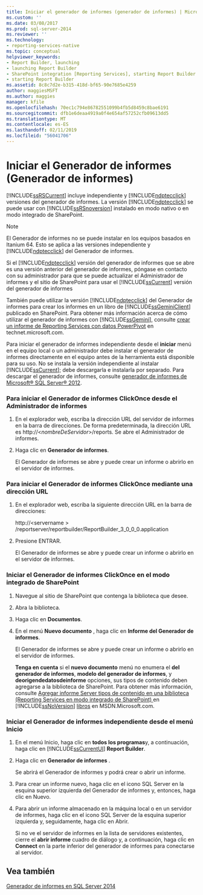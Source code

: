 ```yaml
---
title: Iniciar el generador de informes (generador de informes) | Microsoft Docs
ms.custom: ''
ms.date: 03/08/2017
ms.prod: sql-server-2014
ms.reviewer: ''
ms.technology:
- reporting-services-native
ms.topic: conceptual
helpviewer_keywords:
- Report Builder, launching
- launching Report Builder
- SharePoint integration [Reporting Services], starting Report Builder
- starting Report Builder
ms.assetid: 8c8c7d2e-b315-418d-bf65-90e7685e4259
author: maggiesMSFT
ms.author: maggies
manager: kfile
ms.openlocfilehash: 70ec1c794e86782551099b4fb5d8459c8bae6191
ms.sourcegitcommit: dfb1e6deaa4919a0f4e654af57252cfb09613dd5
ms.translationtype: MT
ms.contentlocale: es-ES
ms.lasthandoff: 02/11/2019
ms.locfileid: "56041706"
---
```

# <a name="start-report-builder-report-builder"></a>Iniciar el Generador de informes (Generador de informes)
  [!INCLUDE[ssRSCurrent](../../includes/ssrscurrent-md.md)] incluye independiente y [!INCLUDE[ndptecclick](../../includes/ndptecclick-md.md)] versiones del generador de informes. La versión [!INCLUDE[ndptecclick](../../includes/ndptecclick-md.md)] se puede usar con [!INCLUDE[ssRSnoversion](../../includes/ssrsnoversion-md.md)] instalado en modo nativo o en modo integrado de SharePoint.  
  
> [!NOTE]  
>  El Generador de informes no se puede instalar en los equipos basados en Itanium 64. Esto se aplica a las versiones independiente y [!INCLUDE[ndptecclick](../../includes/ndptecclick-md.md)] del Generador de informes.  
  
 Si el [!INCLUDE[ndptecclick](../../includes/ndptecclick-md.md)] versión del generador de informes que se abre es una versión anterior del generador de informes, póngase en contacto con su administrador para que se puede actualizar el Administrador de informes y el sitio de SharePoint para usar el [!INCLUDE[ssCurrent](../../includes/sscurrent-md.md)] versión del generador de informes  
  
 También puede utilizar la versión [!INCLUDE[ndptecclick](../../includes/ndptecclick-md.md)] del Generador de informes para crear los informes en un libro de [!INCLUDE[ssGeminiClient](../../includes/ssgeminiclient-md.md)] publicado en SharePoint. Para obtener más información acerca de cómo utilizar el generador de informes con [!INCLUDE[ssGemini](../../includes/ssgemini-md.md)], consulte [crear un informe de Reporting Services con datos PowerPivot](https://go.microsoft.com/fwlink/?LinkId=185238) en technet.microsoft.com.  
  
 Para iniciar el generador de informes independiente desde el **iniciar** menú en el equipo local o un administrador debe instalar el generador de informes directamente en el equipo antes de la herramienta está disponible para su uso. No se instala la versión independiente al instalar [!INCLUDE[ssCurrent](../../includes/sscurrent-md.md)]; debe descargarla e instalarla por separado. Para descargar el generador de informes, consulte [generador de informes de Microsoft® SQL Server® 2012](https://go.microsoft.com/fwlink/?LinkId=401502).  
  
### <a name="to-start-report-builder-clickonce-from-report-manager"></a>Para iniciar el Generador de informes ClickOnce desde el Administrador de informes  
  
1.  En el explorador web, escriba la dirección URL del servidor de informes en la barra de direcciones. De forma predeterminada, la dirección URL es http://\<*nombreDeServidor*>/reports. Se abre el Administrador de informes.  
  
2.  Haga clic en **Generador de informes**.  
  
     El Generador de informes se abre y puede crear un informe o abrirlo en el servidor de informes.  
  
### <a name="to-start-report-builder-clickonce-using-a-url"></a>Para iniciar el Generador de informes ClickOnce mediante una dirección URL  
  
1.  En el explorador web, escriba la siguiente dirección URL en la barra de direcciones:  
  
     http://\<servername > /reportserver/reportbuilder/ReportBuilder_3_0_0_0.application  
  
2.  Presione ENTRAR.  
  
     El Generador de informes se abre y puede crear un informe o abrirlo en el servidor de informes.  
  
### <a name="to-start-report-builder-clickonce-in-sharepoint-integrated-mode"></a>Iniciar el Generador de informes ClickOnce en el modo integrado de SharePoint  
  
1.  Navegue al sitio de SharePoint que contenga la biblioteca que desee.  
  
2.  Abra la biblioteca.  
  
3.  Haga clic en **Documentos**.  
  
4.  En el menú **Nuevo documento** , haga clic en **Informe del Generador de informes**.  
  
     El Generador de informes se abre y puede crear un informe o abrirlo en el servidor de informes.  
  
     **Tenga en cuenta** si el **nuevo documento** menú no enumera el **del generador de informes**, **modelo del generador de informes**, y **deorigendedatosdeinforme** opciones, sus tipos de contenido deben agregarse a la biblioteca de SharePoint. Para obtener más información, consulte [Agregar informe Server tipos de contenido en una biblioteca &#40;Reporting Services en modo integrado de SharePoint&#41; ](../add-reporting-services-content-types-to-a-sharepoint-library.md) en [!INCLUDE[ssNoVersion](../../includes/ssnoversion-md.md)] [libros](https://go.microsoft.com/fwlink/?LinkId=154888) en MSDN.Microsoft.com.  
  
### <a name="to-start-report-builder-stand-alone-from-the-start-menu"></a>Iniciar el Generador de informes independiente desde el menú Inicio  
  
1.  En el menú Inicio, haga clic en **todos los programas**y, a continuación, haga clic en [!INCLUDE[ssCurrentUI](../../includes/sscurrentui-md.md)] **Report Builder**.  
  
2.  Haga clic en **Generador de informes** .  
  
     Se abrirá el Generador de informes y podrá crear o abrir un informe.  
  
3.  Para crear un informe nuevo, haga clic en el icono SQL Server en la esquina superior izquierda del Generador de informes y, entonces, haga clic en Nuevo.  
  
4.  Para abrir un informe almacenado en la máquina local o en un servidor de informes, haga clic en el icono SQL Server de la esquina superior izquierda y, seguidamente, haga clic en Abrir.  
  
     Si no ve el servidor de informes en la lista de servidores existentes, cierre el **abrir informe** cuadro de diálogo y, a continuación, haga clic en **Connect** en la parte inferior del generador de informes para conectarse al servidor.  
  
## <a name="see-also"></a>Vea también  
 [Generador de informes en SQL Server 2014](report-builder-in-sql-server-2016.md)  
  
  
